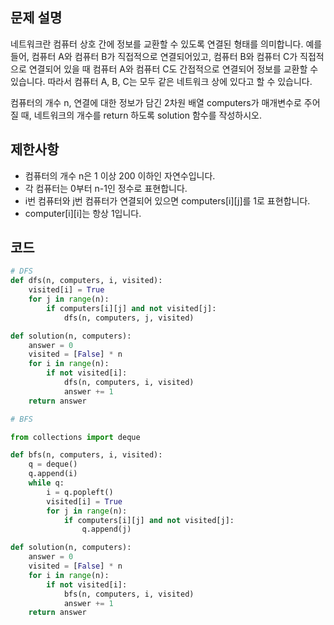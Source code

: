 ## 문제 설명

네트워크란 컴퓨터 상호 간에 정보를 교환할 수 있도록 연결된 형태를 의미합니다. 예를 들어, 컴퓨터 A와 컴퓨터 B가 직접적으로 연결되어있고, 컴퓨터 B와 컴퓨터 C가 직접적으로 연결되어 있을 때 컴퓨터 A와 컴퓨터 C도 간접적으로 연결되어 정보를 교환할 수 있습니다. 따라서 컴퓨터 A, B, C는 모두 같은 네트워크 상에 있다고 할 수 있습니다.

컴퓨터의 개수 n, 연결에 대한 정보가 담긴 2차원 배열 computers가 매개변수로 주어질 때, 네트워크의 개수를 return 하도록 solution 함수를 작성하시오.

## 제한사항

- 컴퓨터의 개수 n은 1 이상 200 이하인 자연수입니다.
- 각 컴퓨터는 0부터 n-1인 정수로 표현합니다.
- i번 컴퓨터와 j번 컴퓨터가 연결되어 있으면 computers[i][j]를 1로 표현합니다.
- computer[i][i]는 항상 1입니다.

## 코드


```python
# DFS
def dfs(n, computers, i, visited):
    visited[i] = True
    for j in range(n):
        if computers[i][j] and not visited[j]:
            dfs(n, computers, j, visited)

def solution(n, computers):
    answer = 0
    visited = [False] * n
    for i in range(n):
        if not visited[i]:
            dfs(n, computers, i, visited)
            answer += 1
    return answer

# BFS

from collections import deque

def bfs(n, computers, i, visited):
    q = deque()
    q.append(i)
    while q:
        i = q.popleft()
        visited[i] = True
        for j in range(n):
            if computers[i][j] and not visited[j]:
                q.append(j)

def solution(n, computers):
    answer = 0
    visited = [False] * n
    for i in range(n):
        if not visited[i]:
            bfs(n, computers, i, visited)
            answer += 1
    return answer
```
